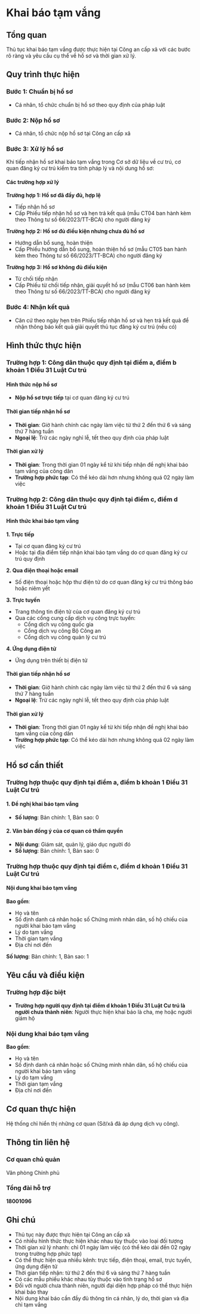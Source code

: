 # Khai báo tạm vắng

## Tổng quan
Thủ tục khai báo tạm vắng được thực hiện tại Công an cấp xã với các bước rõ ràng và yêu cầu cụ thể về hồ sơ và thời gian xử lý.

## Quy trình thực hiện

### Bước 1: Chuẩn bị hồ sơ
- Cá nhân, tổ chức chuẩn bị hồ sơ theo quy định của pháp luật

### Bước 2: Nộp hồ sơ
- Cá nhân, tổ chức nộp hồ sơ tại Công an cấp xã

### Bước 3: Xử lý hồ sơ
Khi tiếp nhận hồ sơ khai báo tạm vắng trong Cơ sở dữ liệu về cư trú, cơ quan đăng ký cư trú kiểm tra tính pháp lý và nội dung hồ sơ:

#### Các trường hợp xử lý

**Trường hợp 1: Hồ sơ đã đầy đủ, hợp lệ**
- Tiếp nhận hồ sơ
- Cấp Phiếu tiếp nhận hồ sơ và hẹn trả kết quả (mẫu CT04 ban hành kèm theo Thông tư số 66/2023/TT-BCA) cho người đăng ký

**Trường hợp 2: Hồ sơ đủ điều kiện nhưng chưa đủ hồ sơ**
- Hướng dẫn bổ sung, hoàn thiện
- Cấp Phiếu hướng dẫn bổ sung, hoàn thiện hồ sơ (mẫu CT05 ban hành kèm theo Thông tư số 66/2023/TT-BCA) cho người đăng ký

**Trường hợp 3: Hồ sơ không đủ điều kiện**
- Từ chối tiếp nhận
- Cấp Phiếu từ chối tiếp nhận, giải quyết hồ sơ (mẫu CT06 ban hành kèm theo Thông tư số 66/2023/TT-BCA) cho người đăng ký

### Bước 4: Nhận kết quả
- Căn cứ theo ngày hẹn trên Phiếu tiếp nhận hồ sơ và hẹn trả kết quả để nhận thông báo kết quả giải quyết thủ tục đăng ký cư trú (nếu có)

## Hình thức thực hiện

### Trường hợp 1: Công dân thuộc quy định tại điểm a, điểm b khoản 1 Điều 31 Luật Cư trú

#### Hình thức nộp hồ sơ
- **Nộp hồ sơ trực tiếp** tại cơ quan đăng ký cư trú

#### Thời gian tiếp nhận hồ sơ
- **Thời gian**: Giờ hành chính các ngày làm việc từ thứ 2 đến thứ 6 và sáng thứ 7 hàng tuần
- **Ngoại lệ**: Trừ các ngày nghỉ lễ, tết theo quy định của pháp luật

#### Thời gian xử lý
- **Thời gian**: Trong thời gian 01 ngày kể từ khi tiếp nhận đề nghị khai báo tạm vắng của công dân
- **Trường hợp phức tạp**: Có thể kéo dài hơn nhưng không quá 02 ngày làm việc

### Trường hợp 2: Công dân thuộc quy định tại điểm c, điểm d khoản 1 Điều 31 Luật Cư trú

#### Hình thức khai báo tạm vắng

**1. Trực tiếp**
- Tại cơ quan đăng ký cư trú
- Hoặc tại địa điểm tiếp nhận khai báo tạm vắng do cơ quan đăng ký cư trú quy định

**2. Qua điện thoại hoặc email**
- Số điện thoại hoặc hộp thư điện tử do cơ quan đăng ký cư trú thông báo hoặc niêm yết

**3. Trực tuyến**
- Trang thông tin điện tử của cơ quan đăng ký cư trú
- Qua các cổng cung cấp dịch vụ công trực tuyến:
  - Cổng dịch vụ công quốc gia
  - Cổng dịch vụ công Bộ Công an
  - Cổng dịch vụ công quản lý cư trú

**4. Ứng dụng điện tử**
- Ứng dụng trên thiết bị điện tử

#### Thời gian tiếp nhận hồ sơ
- **Thời gian**: Giờ hành chính các ngày làm việc từ thứ 2 đến thứ 6 và sáng thứ 7 hàng tuần
- **Ngoại lệ**: Trừ các ngày nghỉ lễ, tết theo quy định của pháp luật

#### Thời gian xử lý
- **Thời gian**: Trong thời gian 01 ngày kể từ khi tiếp nhận đề nghị khai báo tạm vắng của công dân
- **Trường hợp phức tạp**: Có thể kéo dài hơn nhưng không quá 02 ngày làm việc

## Hồ sơ cần thiết

### Trường hợp thuộc quy định tại điểm a, điểm b khoản 1 Điều 31 Luật Cư trú

#### 1. Đề nghị khai báo tạm vắng
- **Số lượng**: Bản chính: 1, Bản sao: 0

#### 2. Văn bản đồng ý của cơ quan có thẩm quyền
- **Nội dung**: Giám sát, quản lý, giáo dục người đó
- **Số lượng**: Bản chính: 1, Bản sao: 0

### Trường hợp thuộc quy định tại điểm c, điểm d khoản 1 Điều 31 Luật Cư trú

#### Nội dung khai báo tạm vắng
**Bao gồm**:
- Họ và tên
- Số định danh cá nhân hoặc số Chứng minh nhân dân, số hộ chiếu của người khai báo tạm vắng
- Lý do tạm vắng
- Thời gian tạm vắng
- Địa chỉ nơi đến

**Số lượng**: Bản chính: 1, Bản sao: 1

## Yêu cầu và điều kiện

### Trường hợp đặc biệt
- **Trường hợp người quy định tại điểm d khoản 1 Điều 31 Luật Cư trú là người chưa thành niên**: Người thực hiện khai báo là cha, mẹ hoặc người giám hộ

### Nội dung khai báo tạm vắng
**Bao gồm**:
- Họ và tên
- Số định danh cá nhân hoặc số Chứng minh nhân dân, số hộ chiếu của người khai báo tạm vắng
- Lý do tạm vắng
- Thời gian tạm vắng
- Địa chỉ nơi đến

## Cơ quan thực hiện

Hệ thống chỉ hiển thị những cơ quan (Sở/xã đã áp dụng dịch vụ công).

## Thông tin liên hệ

### Cơ quan chủ quản
Văn phòng Chính phủ

### Tổng đài hỗ trợ
**18001096**

## Ghi chú

- Thủ tục này được thực hiện tại Công an cấp xã
- Có nhiều hình thức thực hiện khác nhau tùy thuộc vào loại đối tượng
- Thời gian xử lý nhanh: chỉ 01 ngày làm việc (có thể kéo dài đến 02 ngày trong trường hợp phức tạp)
- Có thể thực hiện qua nhiều kênh: trực tiếp, điện thoại, email, trực tuyến, ứng dụng điện tử
- Thời gian tiếp nhận: từ thứ 2 đến thứ 6 và sáng thứ 7 hàng tuần
- Có các mẫu phiếu khác nhau tùy thuộc vào tình trạng hồ sơ
- Đối với người chưa thành niên, người đại diện hợp pháp có thể thực hiện khai báo thay
- Nội dung khai báo cần đầy đủ thông tin cá nhân, lý do, thời gian và địa chỉ tạm vắng


